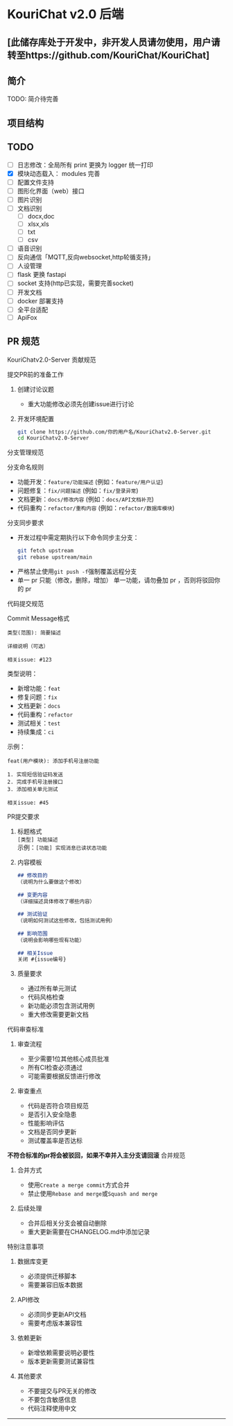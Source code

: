 # KouriChat v2.0 后端 
## [此储存库处于开发中，非开发人员请勿使用，用户请转至https://github.com/KouriChat/KouriChat]

## 简介
TODO: 简介待完善

## 项目结构

## TODO
- [ ] 日志修改：全局所有 print 更换为 logger 统一打印
- [x] 模块动态载入： modules 完善
- [ ] 配置文件支持
- [ ] 图形化界面（web）接口 
- [ ] 图片识别
- [ ] 文档识别
    - [ ] docx,doc
    - [ ] xlsx,xls
    - [ ] txt
    - [ ] csv
- [ ] 语音识别
- [ ] 反向通信「MQTT,反向websocket,http轮循支持」
- [ ] 人设管理
- [ ] flask 更换 fastapi
- [ ] socket 支持(http已实现，需要完善socket)
- [ ] 开发文档
- [ ] docker 部署支持
- [ ] 全平台适配
- [ ] ApiFox 

## PR 规范
KouriChatv2.0-Server 贡献规范 
 
提交PR前的准备工作 
 
1. 创建讨论议题
   - 重大功能修改必须先创建issue进行讨论
 
2. 开发环境配置
   ```bash 
   git clone https://github.com/你的用户名/KouriChatv2.0-Server.git 
   cd KouriChatv2.0-Server
   ```
 
分支管理规范 
 
分支命名规则 
- 功能开发：`feature/功能描述` (例如：`feature/用户认证`)
- 问题修复：`fix/问题描述` (例如：`fix/登录异常`)
- 文档更新：`docs/修改内容` (例如：`docs/API文档补充`)
- 代码重构：`refactor/重构内容` (例如：`refactor/数据库模块`)
 
分支同步要求 
- 开发过程中需定期执行以下命令同步主分支：
  ```bash 
  git fetch upstream 
  git rebase upstream/main 
  ```
- 严格禁止使用`git push -f`强制覆盖远程分支
- 单一 pr 只能（修改，删除，增加） 单一功能，请勿叠加 pr ，否则将驳回你的 pr
 
代码提交规范 
 
Commit Message格式 
```
类型(范围): 简要描述 
 
详细说明（可选）
 
相关issue: #123 
```
 
类型说明：
- 新增功能：`feat`
- 修复问题：`fix` 
- 文档更新：`docs`
- 代码重构：`refactor`
- 测试相关：`test`
- 持续集成：`ci`
 
示例：
```
feat(用户模块): 添加手机号注册功能 
 
1. 实现短信验证码发送 
2. 完成手机号注册接口 
3. 添加相关单元测试 
 
相关issue: #45 
```
 
PR提交要求 
 
1. 标题格式  
   `[类型] 功能描述`  
   示例：`[功能] 实现消息已读状态功能`
 
2. 内容模板  
   ```markdown 
   ## 修改目的 
   （说明为什么要做这个修改）
 
   ## 变更内容 
   （详细描述具体修改了哪些内容）
 
   ## 测试验证 
   （说明如何测试这些修改，包括测试用例）
 
   ## 影响范围 
   （说明会影响哪些现有功能）
 
   ## 相关Issue 
   关闭 #{issue编号}
   ```
 
3. 质量要求 
   - 通过所有单元测试
   - 代码风格检查
   - 新功能必须包含测试用例 
   - 重大修改需要更新文档 
 
代码审查标准 
 
1. 审查流程
   - 至少需要1位其他核心成员批准 
   - 所有CI检查必须通过 
   - 可能需要根据反馈进行修改 
 
2. 审查重点
   - 代码是否符合项目规范 
   - 是否引入安全隐患 
   - 性能影响评估 
   - 文档是否同步更新 
   - 测试覆盖率是否达标 

**不符合标准的pr将会被驳回，如果不幸并入主分支请回滚**
合并规范 
 
1. 合并方式
   - 使用`Create a merge commit`方式合并 
   - 禁止使用`Rebase and merge`或`Squash and merge`
 
2. 后续处理
   - 合并后相关分支会被自动删除 
   - 重大更新需要在CHANGELOG.md中添加记录 
 
特别注意事项 
 
1. 数据库变更
   - 必须提供迁移脚本 
   - 需要兼容旧版本数据 
 
2. API修改
   - 必须同步更新API文档 
   - 需要考虑版本兼容性 
 
3. 依赖更新
   - 新增依赖需要说明必要性 
   - 版本更新需要测试兼容性 
 
4. 其他要求
   - 不要提交与PR无关的修改 
   - 不要包含敏感信息 
   - 代码注释使用中文 
 
---
